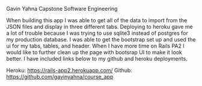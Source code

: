 Gavin Yahna
Capstone Software Engineering

When building this app I was able to get all of the data to import from the JSON files and display in three different tabs. Deploying to heroku gave me a lot of trouble because I was trying to use sqlite3 instead of postgres for my production database. I was able to get the bootstrap set up and used the ui for my tabs, tables, and header. When I have more time on Rails PA2 I would like to further clean up the page with bootsrap UI to make it look better. I have included links below to my github and heroku deployments.

Heroku: https://rails-app2.herokuapp.com/
Github: https://github.com/gavinyahna/course_app
